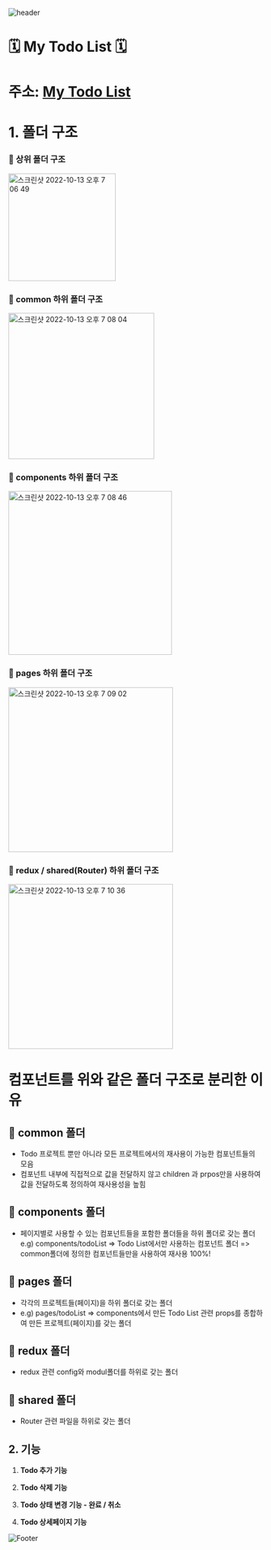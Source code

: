 ![header](https://capsule-render.vercel.app/api?type=waving&color=FAED7D&text=%20Todo%20%20&height=220&fontSize=50&fontColor=5d5d5d)
# 🗓 My Todo List 🗓

# 주소: [My Todo List](https://redux-todo-teal-seven.vercel.app/)

# 1. 폴더 구조
### 📁 상위 폴더 구조
<img width="212" alt="스크린샷 2022-10-13 오후 7 06 49" src="https://user-images.githubusercontent.com/92812508/195570956-032c16cc-374c-448a-aaa0-811cfa07045d.png">

### 📁 common 하위 폴더 구조
<img width="288" alt="스크린샷 2022-10-13 오후 7 08 04" src="https://user-images.githubusercontent.com/92812508/195571189-b53a1ae3-da52-4e9f-8bf4-94e69f5ad610.png">

###  📁 components 하위 폴더 구조
<img width="323" alt="스크린샷 2022-10-13 오후 7 08 46" src="https://user-images.githubusercontent.com/92812508/195575437-02edee31-075e-4a0d-a8c5-8bea1c88d024.png">

###  📁 pages 하위 폴더 구조
<img width="325" alt="스크린샷 2022-10-13 오후 7 09 02" src="https://user-images.githubusercontent.com/92812508/195575532-1a11234c-59e5-4074-ae23-a45c941c3c83.png">

###  📁 redux / shared(Router) 하위 폴더 구조
<img width="325" alt="스크린샷 2022-10-13 오후 7 10 36" src="https://user-images.githubusercontent.com/92812508/195575769-801b72c0-45b9-4b84-9dd0-da392a2d1e49.png">

# 컴포넌트를 위와 같은 폴더 구조로 분리한 이유
##  📁 common 폴더
- Todo 프로젝트 뿐만 아니라 모든 프로젝트에서의 재사용이 가능한 컴포넌트들의 모음
- 컴포넌트 내부에 직접적으로 값을 전달하지 않고 children 과 prpos만을 사용하여 값을 전달하도록 정의하여 재사용성을 높힘
##  📁 components 폴더
- 페이지별로 사용할 수 있는 컴포넌트들을 포함한 폴더들을 하위 폴더로 갖는 폴더
  e.g) components/todoList => Todo List에서만 사용하는 컴포넌트 폴더 => common폴더에 정의한 컴포넌트들만을 사용하여 재사용 100%!
## 📁 pages 폴더
- 각각의 프로젝트들(페이지)을 하위 폴더로 갖는 폴더
- e.g) pages/todoList => components에서 만든 Todo List 관련 props를 종합하여 만든 프로젝트(페이지)를 갖는 폴더
## 📁 redux 폴더
- redux 관련 config와 modul폴더를 하위로 갖는 폴더
## 📁 shared 폴더
- Router 관련 파일을 하위로 갖는 폴더


## 2. 기능

1. **Todo 추가 기능**

2. **Todo 삭제 기능**

3. **Todo 상태 변경 기능 - 완료 / 취소** 

4. **Todo 상세페이지 기능** 


![Footer](https://capsule-render.vercel.app/api?type=waving&color=FAED7D&height=220&fontSize=50&fontColor=5d5d5d&section=footer)
